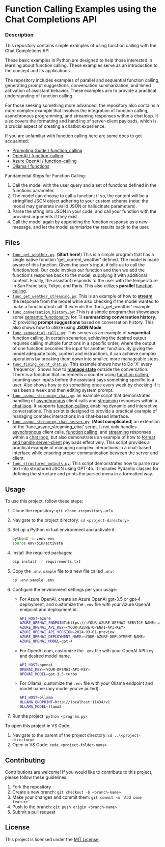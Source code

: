 # Function Calling Examples using the Chat Completions API

### Description

This repository contains simple examples of using function calling with the Chat Completions API.

These basic examples in Python are designed to help those interested in learning about function calling. These examples serve as an introduction to the concept and its applications.

The repository includes examples of parallel and sequential function calling, generating prompt suggestions, conversation summarization, and timed activation of assistant behavior. These examples aim to provide a practical understanding of function calling.

For those seeking something more advanced, the repository also contains a more complex example that involves the integration of function calling, asynchronous programming, and streaming responses within a chat loop. It also covers the formatting and handling of server-client payloads, which is a crucial aspect of creating a chatbot experience.

If you are unfamiliar with function calling here are some docs to get acquainted:

- [Prompting Guide / function_calling](https://www.promptingguide.ai/applications/function_calling)
- [OpenAI / function-calling](https://platform.openai.com/docs/guides/function-calling)
- [Azure OpenAI / function-calling](https://learn.microsoft.com/en-us/azure/ai-services/openai/how-to/function-calling?tabs=python)
- [Ollama / functions](https://js.langchain.com/docs/integrations/chat/ollama_functions)

Fundamental Steps for Function Calling: 

1. Call the model with the user query and a set of functions defined in the functions parameter.
2. The model can choose to call a function; if so, the content will be a stringified JSON object adhering to your custom schema (note: the model may generate invalid JSON or hallucinate parameters).
3. Parse the string into JSON in your code, and call your function with the provided arguments if they exist.
4. Call the model again by appending the function response as a new message, and let the model summarize the results back to the user.

## Files

- [`func_get_weather.py`](./func_get_weather.py): (**Start here!**) This is a simple program that has a single native function 'get_current_weather' defined. The model is made aware of this function. Given the user's input, it tells us to call the function/tool. Our code invokes our function and then we add the function's response back to the model, supplying it with additional context. Finally, the assistant responds to the user with the temperature in San Francisco, Tokyo, and Paris. This also utilizes **parallel** <u>function calling</u>.
- [`func_get_weather_streaming.py`](./func_get_weather_streaming.py): This is an example of how to <u>**stream**</u> the response from the model while also checking if the model wanted to make a function/tool call. It extends the 'func_get_weather' example.
- [`func_conversation_history.py`](./func_conversation_history.py): This is a simple program that showcases some <u>semantic functionality</u> for: 1) **summarizing conversation history**, 2) providing **prompt suggestions** based on conversation history. This also shows how to utilize using **JSON Mode**.
- [`func_sequential_calls.py`](./func_sequential_calls.py): This serves as an example of **sequential** function calling. In certain scenarios, achieving the desired output requires calling multiple functions in a specific order, where the output of one function becomes the input for another function. By giving the model adequate tools, context and instructions, it can achieve complex operations by breaking them down into smaller, more manageable steps.
- [`func_timing_count_chat.py`](./func_timing_count_chat.py): This example shows how to Do 'X' every 'frequency'. Shows how to <u>**manage state**</u> outside the conversation. There is a function that increments a counter using <u>function calling</u>, counting user inputs before the assistant says something specific to a user. Also shows how to do something once every week by checking if it has been a week and then editing system prompt.
- [`func_async_streaming_chat.py`](./func_async_streaming_chat.py): an example script that demonstrates handling of <u>asynchronous</u> client calls and <u>streaming</u> responses within a <u>chat loop</u>. It supports <u>function calling</u>, enabling dynamic and interactive conversations. This script is designed to provide a practical example of managing complex interactions in a chat-based interface.
- [`func_async_streaming_chat_server.py`](./func_async_streaming_chat_server.py): (**Most complicated**) an extension of the 'func_async_streaming_chat' script. It not only handles <u>asynchronous</u> client calls, <u>function calling</u>, and <u>streaming</u> responses within a <u>chat loop</u>, but also demonstrates an example of how to <u>format and handle server-client</u> payloads effectively. This script provides a practical example of managing complex interactions in a chat-based interface while ensuring proper communication between the server and client.
- [`func_structured_outputs.py`](./func_structured_outputs.py): This script demonstrates how to parse raw text into structured JSON using GPT-4o. It includes Pydantic classes for defining the structure and prints the parsed menu in a formatted way.

## Usage

To use this project, follow these steps:

1. Clone the repository: `git clone <repository-url>`
2. Navigate to the project directory: `cd <project-directory>`
3. Set up a Python virtual environment and activate it:

    ```bash
    python3 -m venv env
    source env/bin/activate
    ```

4. Install the required packages:

    ```bash
    pip install -r requirements.txt
    ```

5. Copy the `.env.sample` file to a new file called `.env`:

    ```bash
    cp .env.sample .env
    ```

6. Configure the environment settings per your usage:

   - For Azure OpenAI, create an Azure OpenAI gpt-3.5 or gpt-4 deployment, and customize the `.env` file with your Azure OpenAI endpoint and deployment id.

        ```bash
        API_HOST=azure
        AZURE_OPENAI_ENDPOINT=https://<YOUR-AZURE-OPENAI-SERVICE-NAME>.openai.azure.com
        AZURE_OPENAI_API_KEY=<YOUR-AZURE-OPENAI-API-KEY>
        AZURE_OPENAI_API_VERSION=2024-03-01-preview
        AZURE_OPENAI_DEPLOYMENT_NAME=<YOUR-AZURE-DEPLOYMENT-NAME>
        AZURE_OPENAI_MODEL=gpt-4
        ```

   - For OpenAI.com, customize the `.env` file with your OpenAI API key and desired model name.

        ```bash
        API_HOST=openai
        OPENAI_KEY=<YOUR-OPENAI-API-KEY>
        OPENAI_MODEL=gpt-3.5-turbo
        ```

   - For Ollama, customize the `.env` file with your Ollama endpoint and model name (any model you've pulled).

        ```bash
        API_HOST=ollama
        OLLAMA_ENDPOINT=http://localhost:11434/v1
        OLLAMA_MODEL=llama2
        ```

7. Run the project: `python <program.py>`

To open this project in VS Code:

1. Navigate to the parent of the project directory: `cd ..\<project-directory>`
2. Open in VS Code: `code <project-folder-name>`

## Contributing

Contributions are welcome! If you would like to contribute to this project, please follow these guidelines:

1. Fork the repository
2. Create a new branch: `git checkout -b <branch-name>`
3. Make your changes and commit them: `git commit -m 'Add some feature'`
4. Push to the branch: `git push origin <branch-name>`
5. Submit a pull request

## License

This project is licensed under the [MIT License](LICENSE).

